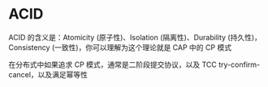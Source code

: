 <!--
 * @Author: shgopher shgopher@gmail.com
 * @Date: 2024-10-27 23:45:14
 * @LastEditors: shgopher shgopher@gmail.com
 * @LastEditTime: 2024-10-27 23:50:48
 * @FilePath: /luban/系统设计基础/分布式/分布式理论/ACID/README.md
 * @Description: 
 * 
 * Copyright (c) 2024 by shgopher, All Rights Reserved. 
-->
# ACID
ACID 的含义是：Atomicity (原子性)、Isolation (隔离性)、Durability (持久性)，Consistency (一致性)，你可以理解为这个理论就是 CAP 中的 CP 模式

在分布式中如果追求 CP 模式，通常是二阶段提交协议，以及 TCC try-confirm-cancel，以及满足幂等性